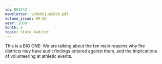 ```yaml
---
id: 001242
newsletter: v09n06jun2009.pdf
volume_issue: 09-06
year: 2009
month: 6
topic: State Auditor
---
```


This is a BIG ONE: We are talking about the ten main reasons why fire districts may have audit findings entered against them, and the implications of volunteering at athletic events.